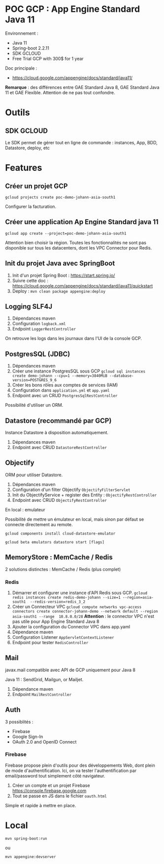 # POC GCP : App Engine Standard Java 11

Environnement :
* Java 11
* Spring-boot 2.2.11
* SDK GCLOUD
* Free Trial GCP with 300$ for 1 year

Doc principale :
* https://cloud.google.com/appengine/docs/standard/java11/

**Remarque** : des différences entre GAE Standard Java 8, GAE Standard Java 11 et GAE Flexible. 
Attention de ne pas tout confondre.

# Outils 

## SDK GCLOUD

Le SDK permet de gérer tout en ligne de commande : instances, App, BDD, Datastore, deploy, etc

# Features

## Créer un projet GCP

``gcloud projects create poc-demo-johann-asia-south1``

Configurer la facturation.

## Créer une application Ap Engine Standard java 11

``gcloud app create --project=poc-demo-johann-asia-south1``

Attention bien choisir la région. Toutes les fonctionnalités ne sont pas disponible sur tous les datacenters, dont les VPC Connector pour Redis.

## Init du projet Java  avec SpringBoot

1. Init d'un projet Spring Boot : https://start.spring.io/
2. Suivre cette doc : https://cloud.google.com/appengine/docs/standard/java11/quickstart
3. Deploy : ``mvn clean package appengine:deploy``

## Logging SLF4J

1. Dépendances maven
2. Configuration `logback.xml`
3. Endpoint `LoggerRestController`

On retrouve les logs dans les journaux dans l'UI de la console GCP.

## PostgresSQL (JDBC)

1. Dépendances maven
2. Créer une instance PostgresSQL sous GCP
``gcloud sql instances create demo-johann --cpu=1 --memory=3840MiB --database-version=POSTGRES_9_6``
3. Créer les bons rôles aux comptes de services (IAM)
4. Configuration dans `application.yml` et `app.yaml`
5. Endpoint avec un CRUD `PostgresSqlRestController`

Possibilité d'utiliser un ORM.

## Datastore (recommandé par GCP)

Instance Datastore à disposition automatiquement.

1. Dépendances maven
2. Endpoint avec CRUD `DatastoreRestController` 
 
## Objectify

ORM pour utiliser Datastore.

1. Dépendances maven
2. Configuration d'un filter Objectify `ObjectifyFilterServlet`
3. Init du ObjectifyService + register des Entity : `ObjectifyRestController`
4. Endpoint avec CRUD `ObjectifyRestController`

En local : emulateur

Possibilité de mettre un émulateur en local, mais sinon par défaut se connecte directement au remote.

`gcloud components install cloud-datastore-emulator`

`gcloud beta emulators datastore start [flags]
`

## MemoryStore : MemCache / Redis

2 solutions distinctes : MemCache / Redis (plus complet)

### Redis

1. Démarrer et configurer une instance d'API Redis sous GCP.
`gcloud redis instances create redis-demo-johann --size=1 --region=asia-south1  --redis-version=redis_3_2`
2. Créer un Connecteur VPC 
``gcloud compute networks vpc-access connectors create connector-johann-demo --network default --region asia-south1 --range  10.8.0.0/28``
**Attention** : le connector VPC n'est pas utile pour App Engine Standard Java 8
3. Ajouter la configuration du Connector VPC dans app.yaml
4. Dépendance maven
5. Configuration Listener `AppServletContextListener`
6. Endpoint pour tester `RedisController`

## Mail

javax.mail compatible avec API de GCP uniquement pour Java 8

Java 11 : SendGrid, Mailgun, or Mailjet. 

1. Dépendance maven
2. Endpoint `MailRestController`

## Auth

3 possiblités :
* Firebase
* Google Sign-In
* OAuth 2.0 and OpenID Connect

### Firebase 

Firebase propose plein d'outils pour des développements Web, dont plein de mode d'authentification. 
Ici, on va tester l'authentification par email/password tout simplement côté navigateur. 

1. Créer un compte et un projet Firebase https://console.firebase.google.com
1. Tout se passe en JS dans le fichier `oauth.html`

Simple et rapide à mettre en place. 

# Local

`mvn spring-boot:run`

ou

`mvn appengine:devserver`